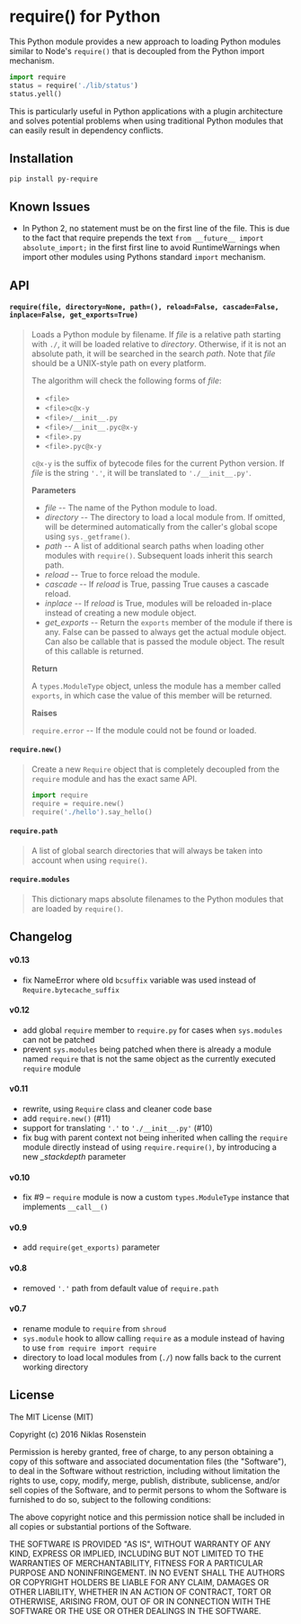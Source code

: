# require() for Python

This Python module provides a new approach to loading Python modules
similar to Node's `require()` that is  decoupled from the Python import
mechanism.

```python
import require
status = require('./lib/status')
status.yell()
```

This is particularly useful in Python applications with a plugin architecture
and solves potential problems when using traditional Python modules that can
easily result in dependency conflicts.

## Installation

    pip install py-require

## Known Issues

- In Python 2, no statement must be on the first line of the file. This is
  due to the fact that require prepends the text `from __future__ import absolute_import;`
  in the first first line to avoid RuntimeWarnings when import other modules
  using Pythons standard `import` mechanism.

## API

#### `require(file, directory=None, path=(), reload=False, cascade=False, inplace=False, get_exports=True)`

> Loads a Python module by filename. If *file* is a relative path starting
> with `./`, it will be loaded relative to *directory*. Otherwise, if it
> is not an absolute path, it will be searched in the search *path*. Note
> that *file* should be a UNIX-style path on every platform.
>
> The algorithm will check the following forms of *file*:
>
> - `<file>`
> - `<file>c@x-y`
> - `<file>/__init__.py`
> - `<file>/__init__.pyc@x-y`
> - `<file>.py`
> - `<file>.pyc@x-y`
>
> `c@x-y` is the suffix of bytecode files for the current Python version.
> If *file* is the string `'.'`, it will be translated to `'./__init__.py'`.
>
> __Parameters__
>
> - *file* -- The name of the Python module to load.  
> - *directory* -- The directory to load a local module from. If omitted,
>   will be determined automatically from the caller's global scope using
>   `sys._getframe()`.  
> - *path* -- A list of additional search paths when loading other
>   modules with `require()`. Subsequent loads inherit this search path.
> - *reload* -- True to force reload the module.  
> - *cascade* -- If *reload* is True, passing True causes a cascade
>   reload.  
> - *inplace* -- If *reload* is True, modules will be reloaded in-place
>   instead of creating a new module object.
> - *get_exports* -- Return the `exports` member of the module if there
>   is any. False can be passed to always get the actual module object. Can
>   also be callable that is passed the module object. The result of this
>   callable is returned.
>
> __Return__
>
> A `types.ModuleType` object, unless the module has a member called
> `exports`, in which case the value of this member will be returned.
>
> __Raises__
>
> `require.error` -- If the module could not be found or loaded.

#### `require.new()`

> Create a new `Require` object that is completely decoupled from the
> `require` module and has the exact same API.
>
> ```python
> import require
> require = require.new()
> require('./hello').say_hello()
> ```

#### `require.path`

> A list of global search directories that will always be taken into account
> when using `require()`.

#### `require.modules`

> This dictionary maps absolute filenames to the Python modules that are
> loaded by `require()`.



## Changelog

#### v0.13

- fix NameError where old `bcsuffix` variable was used instead of
  `Require.bytecache_suffix`

#### v0.12

- add global `require` member to `require.py` for cases when `sys.modules`
  can not be patched
- prevent `sys.modules` being patched when there is already a module named
  `require` that is not the same object as the currently executed `require`
  module

#### v0.11

- rewrite, using `Require` class and cleaner code base
- add `require.new()` (#11)
- support for translating `'.'` to `'./__init__.py'` (#10)
- fix bug with parent context not being inherited when calling the `require`
  module directly instead of using `require.require()`, by introducing a new
  *_stackdepth* parameter

#### v0.10

- fix #9 &ndash; `require` module is now a custom `types.ModuleType` instance
  that implements `__call__()`

#### v0.9

- add `require(get_exports)` parameter

#### v0.8

- removed `'.'` path from default value of `require.path`

#### v0.7

- rename module to `require` from `shroud`
- `sys.module` hook to allow calling `require` as a module instead of
  having to use `from require import require`
- directory to load local modules from (`./`) now falls back to the
  current working directory

## License

The MIT License (MIT)

Copyright (c) 2016  Niklas Rosenstein

Permission is hereby granted, free of charge, to any person obtaining a copy
of this software and associated documentation files (the "Software"), to deal
in the Software without restriction, including without limitation the rights
to use, copy, modify, merge, publish, distribute, sublicense, and/or sell
copies of the Software, and to permit persons to whom the Software is
furnished to do so, subject to the following conditions:

The above copyright notice and this permission notice shall be included in all
copies or substantial portions of the Software.

THE SOFTWARE IS PROVIDED "AS IS", WITHOUT WARRANTY OF ANY KIND, EXPRESS OR
IMPLIED, INCLUDING BUT NOT LIMITED TO THE WARRANTIES OF MERCHANTABILITY,
FITNESS FOR A PARTICULAR PURPOSE AND NONINFRINGEMENT. IN NO EVENT SHALL THE
AUTHORS OR COPYRIGHT HOLDERS BE LIABLE FOR ANY CLAIM, DAMAGES OR OTHER
LIABILITY, WHETHER IN AN ACTION OF CONTRACT, TORT OR OTHERWISE, ARISING FROM,
OUT OF OR IN CONNECTION WITH THE SOFTWARE OR THE USE OR OTHER DEALINGS IN THE
SOFTWARE.
